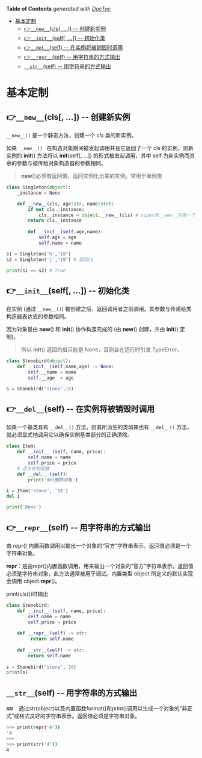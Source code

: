 <!-- START doctoc generated TOC please keep comment here to allow auto update -->
<!-- DON'T EDIT THIS SECTION, INSTEAD RE-RUN doctoc TO UPDATE -->
**Table of Contents**  *generated with [DocToc](https://github.com/thlorenz/doctoc)*

- [基本定制](#%E5%9F%BA%E6%9C%AC%E5%AE%9A%E5%88%B6)
  - [:point_right:`__new__`(cls[, ...]) -- 创建新实例](#point_right__new__cls-----%E5%88%9B%E5%BB%BA%E6%96%B0%E5%AE%9E%E4%BE%8B)
  - [:point_right:`__init__`(self[, ...]) -- 初始化类](#point_right__init__self-----%E5%88%9D%E5%A7%8B%E5%8C%96%E7%B1%BB)
  - [:point_right:`__del__`(self) -- 在实例将被销毁时调用](#point_right__del__self----%E5%9C%A8%E5%AE%9E%E4%BE%8B%E5%B0%86%E8%A2%AB%E9%94%80%E6%AF%81%E6%97%B6%E8%B0%83%E7%94%A8)
  - [:point_right:`__repr__`(self) -- 用字符串的方式输出](#point_right__repr__self----%E7%94%A8%E5%AD%97%E7%AC%A6%E4%B8%B2%E7%9A%84%E6%96%B9%E5%BC%8F%E8%BE%93%E5%87%BA)
  - [`__str__`(self) -- 用字符串的方式输出](#__str__self----%E7%94%A8%E5%AD%97%E7%AC%A6%E4%B8%B2%E7%9A%84%E6%96%B9%E5%BC%8F%E8%BE%93%E5%87%BA)

<!-- END doctoc generated TOC please keep comment here to allow auto update -->

# 基本定制

## :point_right:`__new__`(cls[, ...]) -- 创建新实例

`__new__()` 是一个静态方法，创建一个 *cls* 类的新实例。

如果 `__new__() ` 在构造对象期间被发起调用并且它返回了一个 cls 的实例，则新实例的 __init__() 方法将以 __init__(self[, ...]) 的形式被发起调用，其中 self 为新实例而其余的参数与被传给对象构造器的参数相同。

> __new__()必须有返回值，返回实例化出来的实例。常用于单例类

```python
class Singleton(object):
    _instance = None

    def __new__(cls, age:str, name:str):
        if not cls._instance:
            cls._instance = object.__new__(cls) # super的__new__只有一个参数
        return cls._instance
        
        def __init__(self,age,name):
            self.age = age
            self.name = name

s1 = Singleton('h',"18")
s2 = Singleton('j',"19") # 返回s1

print(s1 == s2) # True
```

## :point_right:`__init__`(self[, ...]) -- 初始化类

在实例 (通过 `__new__()`) 被创建之后，返回调用者之前调用。其参数与传递给类构造器表达式的参数相同。

因为对象是由 __new__() 和 __init__() 协作构造完成的 (由 __new__() 创建，并由 __init__() 定制)，

>  所以 __init__() 返回的值只能是 None，否则会在运行时引发 TypeError。

```python
class Stonebird(object):
    def __init__(self,name,age) -> None:
        self.__name = name
        self.__age  = age

s = Stonebird("stone",18)
```

## :point_right:`__del__`(self) -- 在实例将被销毁时调用

如果一个基类具有 `__del__()` 方法，则其所派生的类如果也有 `__del__()` 方法，就必须显式地调用它以确保实例基类部分的正确清除。

```Python
class Item:
    def __init__ (self, name, price):
        self.name = name
        self.price = price
    # 定义析构函数
    def __del__ (self):
        print('del删除对象')

i = Item('stone', '18')
del i

print('Done')
```

## :point_right:`__repr__`(self) -- 用字符串的方式输出

由 repr() 内置函数调用以输出一个对象的“官方”字符串表示。返回值必须是一个字符串对象。

__repr__：是由repr()内置函数调用，用来输出一个对象的“官方”字符串表示。返回值必须是字符串对象，此方法通常被用于调试。内置类型 object 所定义的默认实现会调用 object.__repr__()。

print(cls())时输出 

```Python
class Stonebird:
    def __init__ (self, name, price):
        self.name = name
        self.price = price
    
    def __repr__(self) -> str:
         return self.name
    
    def __str__(self) -> str:
        return self.name
    
s = Stonebird("stone", 18)
print(s)
```

## `__str__`(self) -- 用字符串的方式输出

__str__：通过str(object)以及内置函数format()和print()调用以生成一个对象的“非正式”或格式良好的字符串表示。返回值必须是字符串对象。

```Bash
>>> print(repr('4'))
'4'
>>> 
>>> print(str('4'))
4
```